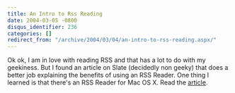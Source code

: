 ```yaml
---
title: An Intro to Rss Reading
date: 2004-03-05 -0800
disqus_identifier: 236
categories: []
redirect_from: "/archive/2004/03/04/an-intro-to-rss-reading.aspx/"
---
```


Ok ok, I am in love with reading RSS and that has a lot to do with my
geekiness. But I found an article on Slate (decidedly non geeky) that
does a better job explaining the benefits of using an RSS Reader. One
thing I learned is that there's an RSS Reader for Mac OS X. Read the
[article](http://slate.msn.com/id/2096660/ "Article on RSS").

